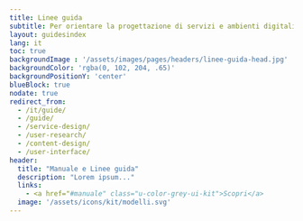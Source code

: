 ```yaml
---
title: Linee guida
subtitle: Per orientare la progettazione di servizi e ambienti digitali partendo dalle effettive esigenze degli utenti.
layout: guidesindex
lang: it
toc: true
backgroundImage : '/assets/images/pages/headers/linee-guida-head.jpg'
backgroundColor: 'rgba(0, 102, 204, .65)'
backgroundPositionY: 'center'
blueBlock: true
nodate: true
redirect_from:
  - /it/guide/
  - /guide/
  - /service-design/
  - /user-research/
  - /content-design/
  - /user-interface/
header:
  title: "Manuale e Linee guida"
  description: "Lorem ipsum..."
  links:
    - <a href="#manuale" class="u-color-grey-ui-kit">Scopri</a>
  image: '/assets/icons/kit/modelli.svg'
---
```

